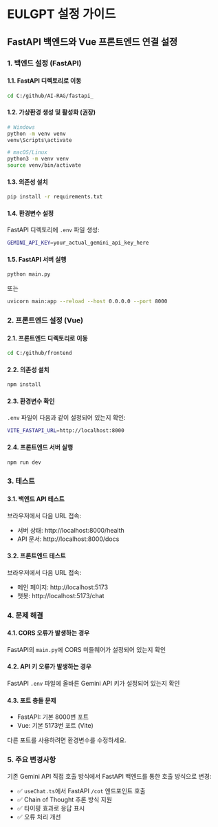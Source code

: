 # EULGPT 설정 가이드

## FastAPI 백엔드와 Vue 프론트엔드 연결 설정

### 1. 백엔드 설정 (FastAPI)

#### 1.1. FastAPI 디렉토리로 이동
```bash
cd C:/github/AI-RAG/fastapi_
```

#### 1.2. 가상환경 생성 및 활성화 (권장)
```bash
# Windows
python -m venv venv
venv\Scripts\activate

# macOS/Linux
python3 -m venv venv
source venv/bin/activate
```

#### 1.3. 의존성 설치
```bash
pip install -r requirements.txt
```

#### 1.4. 환경변수 설정
FastAPI 디렉토리에 `.env` 파일 생성:
```bash
GEMINI_API_KEY=your_actual_gemini_api_key_here
```

#### 1.5. FastAPI 서버 실행
```bash
python main.py
```
또는
```bash
uvicorn main:app --reload --host 0.0.0.0 --port 8000
```

### 2. 프론트엔드 설정 (Vue)

#### 2.1. 프론트엔드 디렉토리로 이동
```bash
cd C:/github/frontend
```

#### 2.2. 의존성 설치
```bash
npm install
```

#### 2.3. 환경변수 확인
`.env` 파일이 다음과 같이 설정되어 있는지 확인:
```bash
VITE_FASTAPI_URL=http://localhost:8000
```

#### 2.4. 프론트엔드 서버 실행
```bash
npm run dev
```

### 3. 테스트

#### 3.1. 백엔드 API 테스트
브라우저에서 다음 URL 접속:
- 서버 상태: http://localhost:8000/health
- API 문서: http://localhost:8000/docs

#### 3.2. 프론트엔드 테스트
브라우저에서 다음 URL 접속:
- 메인 페이지: http://localhost:5173
- 챗봇: http://localhost:5173/chat

### 4. 문제 해결

#### 4.1. CORS 오류가 발생하는 경우
FastAPI의 `main.py`에 CORS 미들웨어가 설정되어 있는지 확인

#### 4.2. API 키 오류가 발생하는 경우
FastAPI `.env` 파일에 올바른 Gemini API 키가 설정되어 있는지 확인

#### 4.3. 포트 충돌 문제
- FastAPI: 기본 8000번 포트
- Vue: 기본 5173번 포트 (Vite)

다른 포트를 사용하려면 환경변수를 수정하세요.

### 5. 주요 변경사항

기존 Gemini API 직접 호출 방식에서 FastAPI 백엔드를 통한 호출 방식으로 변경:

- ✅ `useChat.ts`에서 FastAPI `/cot` 엔드포인트 호출
- ✅ Chain of Thought 추론 방식 지원
- ✅ 타이핑 효과로 응답 표시
- ✅ 오류 처리 개선
